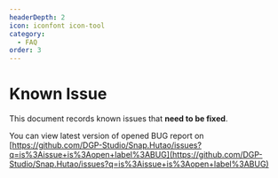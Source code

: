 ```yaml
---
headerDepth: 2
icon: iconfont icon-tool
category:
  - FAQ
order: 3
---
```


# Known Issue

This document records known issues that **need to be fixed**.

You can view latest version of opened BUG report on [https://github.com/DGP-Studio/Snap.Hutao/issues?q=is%3Aissue+is%3Aopen+label%3ABUG](https://github.com/DGP-Studio/Snap.Hutao/issues?q=is%3Aissue+is%3Aopen+label%3ABUG)

